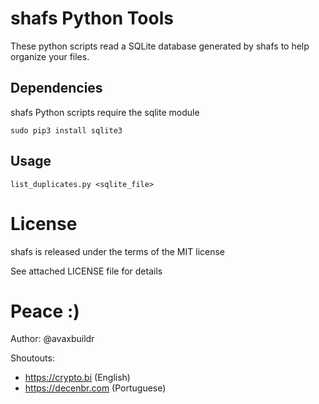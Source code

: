 # shafs Python Tools

These python scripts read a SQLite database generated by shafs to help organize your files.

## Dependencies

shafs Python scripts require the sqlite module

    sudo pip3 install sqlite3

## Usage

    list_duplicates.py <sqlite_file>


# License

shafs is released under the terms of the MIT license 

See attached LICENSE file for details


# Peace :)

Author: @avaxbuildr

Shoutouts:

* https://crypto.bi (English)
* https://decenbr.com (Portuguese)
